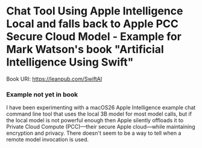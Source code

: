 # Chat Tool Using Apple Intelligence Local and falls back to Apple PCC Secure Cloud Model - Example for Mark Watson's book "Artificial Intelligence Using Swift"

Book URI: https://leanpub.com/SwiftAI

### Example not yet in book

I have been experimenting with a macOS26 Apple Intelligence example chat command line tool that uses the local 3B model for most model calls, but if the local model is not powerful enough then Apple silently offloads it to Private Cloud Compute (PCC)—their secure Apple cloud—while maintaining encryption and privacy. There doesn't seem to be a way to tell when a remote model invocation is used. 
